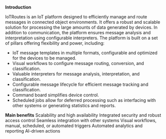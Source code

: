 **Introduction**

IoTRoutes is an IoT platform designed to efficiently manage and route messages in connected object environments. 
It offers a robust and scalable solution for processing the large amounts of data generated by devices. In addition to communication, the platform ensures message analysis and interpretation using configurable interpreters.
The platform is built on a set of pillars offering flexibility and power, including:
  - IoT message templates in multiple formats, configurable and optimized for the devices to be managed.
  - Visual workflows to configure message routing, conversion, and classification.
  - Valuable interpreters for message analysis, interpretation, and classification.
  - Configurable message lifecycle for efficient message tracking and classification.
  - Command board simplifies device control.
  - Scheduled jobs allow for deferred processing such as interfacing with other systems or generating statistics and reports.

**Main benefits**
Scalability and high availability
Integrated security and robust access control
Seamless integration with other systems
Visual workflows, manual, scheduled, or automated triggers
Automated analytics and reporting
AI-driven actions

